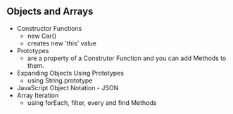 ## Objects and Arrays

- Constructor Functions
  - new Car()
  - creates new 'this' value
- Prototypes
  - are a property of a Construtor Function and you can  add Methods to them.
- Expanding Objects Using Prototypes
  - using String.prototype
- JavaScript Object Notation - JSON
- Array Iteration
  - using forEach, filter, every and find Methods